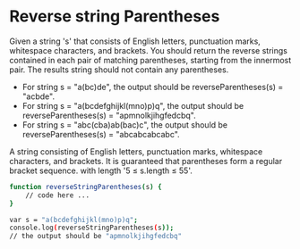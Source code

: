 # Reverse string Parentheses
Given a string 's' that consists of English letters, punctuation marks, whitespace characters, and brackets. 
You should return the reverse strings contained in each pair of matching parentheses, starting from the innermost pair. 
The results string should not contain any parentheses.

- For string s = "a(bc)de", the output should be
reverseParentheses(s) = "acbde".
- For string s = "a(bcdefghijkl(mno)p)q", the output should be
reverseParentheses(s) = "apmnolkjihgfedcbq".
- For string s = "abc(cba)ab(bac)c", the output should be
reverseParentheses(s) = "abcabcabcabc".

A string consisting of English letters, punctuation marks, whitespace characters, and brackets. It is guaranteed that parentheses form a regular bracket sequence. with length '5 ≤ s.length ≤ 55'.

```sh
function reverseStringParentheses(s) {
    // code here ...
}

var s = "a(bcdefghijkl(mno)p)q";
console.log(reverseStringParentheses(s));
// the output should be "apmnolkjihgfedcbq"
```
